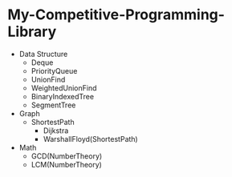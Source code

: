 # My-Competitive-Programming-Library
- Data Structure
  - Deque
  - PriorityQueue
  - UnionFind
  - WeightedUnionFind
  - BinaryIndexedTree
  - SegmentTree
- Graph
  - ShortestPath
    - Dijkstra
    - WarshallFloyd(ShortestPath)
- Math
  - GCD(NumberTheory)
  - LCM(NumberTheory)
